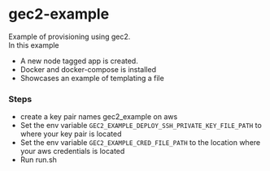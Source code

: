 # gec2-example

Example of provisioning using gec2.<br>
In this example
- A new node tagged app is created.
- Docker and docker-compose is installed
- Showcases an example of templating a file

### Steps

- create a key pair names gec2_example on aws
- Set the env variable `GEC2_EXAMPLE_DEPLOY_SSH_PRIVATE_KEY_FILE_PATH` to where your key pair is located
- Set the env variable `GEC2_EXAMPLE_CRED_FILE_PATH` to the location where your aws credentials is located
- Run run.sh
